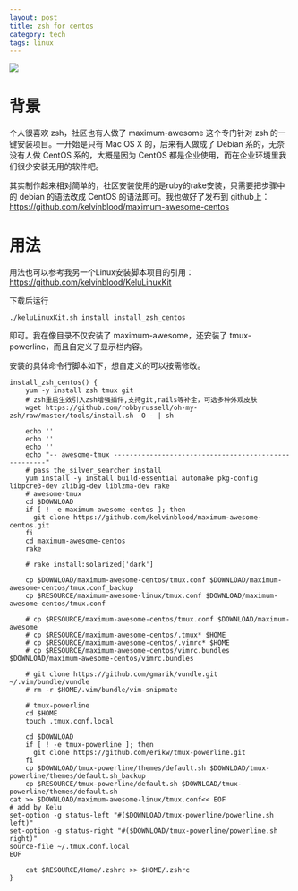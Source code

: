 ```yaml
---
layout: post
title: zsh for centos
category: tech
tags: linux
---
```

![](https://cdn.kelu.org/blog/tags/linux.jpg)

# 背景

个人很喜欢 zsh，社区也有人做了 maximum-awesome 这个专门针对 zsh 的一键安装项目。一开始是只有 Mac OS X 的，后来有人做成了 Debian 系的，无奈没有人做 CentOS 系的，大概是因为 CentOS 都是企业使用，而在企业环境里我们很少安装无用的软件吧。

其实制作起来相对简单的，社区安装使用的是ruby的rake安装，只需要把步骤中的 debian 的语法改成 CentOS 的语法即可。我也做好了发布到 github上： <https://github.com/kelvinblood/maximum-awesome-centos>

# 用法

用法也可以参考我另一个Linux安装脚本项目的引用：<https://github.com/kelvinblood/KeluLinuxKit>

下载后运行

```
./keluLinuxKit.sh install install_zsh_centos
```

即可。我在像目录不仅安装了 maximum-awesome，还安装了 tmux-powerline，而且自定义了显示栏内容。

安装的具体命令行脚本如下，想自定义的可以按需修改。

```
install_zsh_centos() {
    yum -y install zsh tmux git
    # zsh重启生效引入zsh增强插件,支持git,rails等补全，可选多种外观皮肤
    wget https://github.com/robbyrussell/oh-my-zsh/raw/master/tools/install.sh -O - | sh

    echo ''
    echo ''
    echo ''
    echo "-- awesome-tmux -----------------------------------------------------"
    # pass the_silver_searcher install
    yum install -y install build-essential automake pkg-config libpcre3-dev zlib1g-dev liblzma-dev rake
    # awesome-tmux
    cd $DOWNLOAD
    if [ ! -e maximum-awesome-centos ]; then
      git clone https://github.com/kelvinblood/maximum-awesome-centos.git
    fi
    cd maximum-awesome-centos
    rake

    # rake install:solarized['dark']

    cp $DOWNLOAD/maximum-awesome-centos/tmux.conf $DOWNLOAD/maximum-awesome-centos/tmux.conf_backup
    cp $RESOURCE/maximum-awesome-linux/tmux.conf $DOWNLOAD/maximum-awesome-centos/tmux.conf

    # cp $RESOURCE/maximum-awesome-centos/tmux.conf $DOWNLOAD/maximum-awesome
    # cp $RESOURCE/maximum-awesome-centos/.tmux* $HOME
    # cp $RESOURCE/maximum-awesome-centos/.vimrc* $HOME
    # cp $RESOURCE/maximum-awesome-centos/vimrc.bundles $DOWNLOAD/maximum-awesome-centos/vimrc.bundles

    # git clone https://github.com/gmarik/vundle.git ~/.vim/bundle/vundle
    # rm -r $HOME/.vim/bundle/vim-snipmate

    # tmux-powerline
    cd $HOME
    touch .tmux.conf.local

    cd $DOWNLOAD
    if [ ! -e tmux-powerline ]; then
      git clone https://github.com/erikw/tmux-powerline.git
    fi
    cp $DOWNLOAD/tmux-powerline/themes/default.sh $DOWNLOAD/tmux-powerline/themes/default.sh_backup
    cp $RESOURCE/tmux-powerline/default.sh $DOWNLOAD/tmux-powerline/themes/default.sh
cat >> $DOWNLOAD/maximum-awesome-linux/tmux.conf<< EOF
# add by Kelu
set-option -g status-left "#($DOWNLOAD/tmux-powerline/powerline.sh left)"
set-option -g status-right "#($DOWNLOAD/tmux-powerline/powerline.sh right)"
source-file ~/.tmux.conf.local
EOF

    cat $RESOURCE/Home/.zshrc >> $HOME/.zshrc
}
```